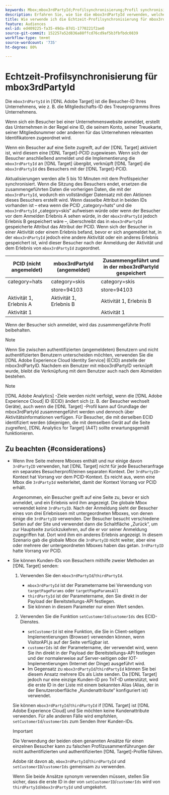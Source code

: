 ```yaml
---
keywords: Mbox;mbox3rdPartyId;Profilsynchronisierung;Profil synchronisieren
description: Erfahren Sie, wie Sie die mbox3rdPartyId verwenden, welche die Besucher-ID Ihres Unternehmens darstellt, z. B. die Mitgliedschafts-ID oder das Treueprogramm Ihres Unternehmens.
title: Wie verwende ich die Echtzeit-Profilsynchronisierung für mbox3rdPartyId?
feature: Audiences
exl-id: ed409225-fa35-49da-87d1-1770221f2ae0
source-git-commit: 152257a52d836a88ffcd76cd9af5b3fbfbdc0839
workflow-type: tm+mt
source-wordcount: '735'
ht-degree: 80%

---
```


# Echtzeit-Profilsynchronisierung für mbox3rdPartyId

Die `mbox3rdPartyId` in [!DNL Adobe Target] ist die Besucher-ID Ihres Unternehmens, wie z. B. die Mitgliedschafts-ID des Treueprogramms Ihres Unternehmens.

Wenn sich ein Besucher bei einer Unternehmenswebsite anmeldet, erstellt das Unternehmen in der Regel eine ID, die seinem Konto, seiner Treuekarte, seiner Mitgliedsnummer oder anderen für das Unternehmen relevanten Identifikatoren zugeordnet wird.

Wenn ein Besucher auf eine Seite zugreift, auf der [!DNL Target] aktiviert ist, wird diesem eine [!DNL Target]-PCID zugewiesen. Wenn sich der Besucher anschließend anmeldet und die Implementierung die `mbox3rdPartyId` an [!DNL Target] übergibt, verknüpft [!DNL Target] die `mbox3rdPartyId` des Besuchers mit der [!DNL Target]-PCID.

Aktualisierungen werden alle 5 bis 10 Minuten mit dem Profilspeicher synchronisiert. Wenn die Sitzung des Besuchers endet, ersetzen die zusammengeführten Daten die vorherigen Daten, die mit der `mbox3rdPartyId`, wodurch ein vollständiger Datensatz mit den Aktionen dieses Besuchers erstellt wird. Wenn dasselbe Attribut in beiden IDs vorhanden ist – etwa wenn die PCID „category=hats“ und die `mbox3rdPartyId` „category=skis“ aufweisen würde oder wenn der Besucher vor dem Anmelden Erlebnis A sehen würde, in der `mbox3rdPartyId` jedoch Erlebnis B gespeichert wäre –, überschreibt das in `mbox3rdPartyId` gespeicherte Attribut das Attribut der PCID. Wenn sich der Besucher in einer Aktivität oder einem Erlebnis befand, bevor er sich angemeldet hat, in der `mbox3rdPartyId` jedoch eine andere Aktivität oder ein anderes Erlebnis gespeichert ist, wird dieser Besucher nach der Anmeldung der Aktivität und dem Erlebnis von `mbox3rdPartyId` zugeordnet.

| PCID (nicht angemeldet) | mbox3rdPartyId (angemeldet) | Zusammengeführt und in der mbox3rdPartyId gespeichert |
|---|---|---|
| category=hats | category=skis | category=skis |
|  | store=94103 | store=94103 |
| Aktivität 1, Erlebnis A | Aktivität 1, Erlebnis B | Aktivität 1, Erlebnis B |
| Aktivität 1 |  | Aktivität 1 |

Wenn der Besucher sich anmeldet, wird das zusammengeführte Profil beibehalten.

>[!NOTE]
>
>Wenn Sie zwischen authentifizierten (angemeldeten) Benutzern und nicht authentifizierten Benutzern unterscheiden möchten, verwenden Sie die [!DNL Adobe Experience Cloud Identity Service] (ECID) anstelle der mbox3rdPartyID. Nachdem ein Benutzer mit mbox3rdPartyID verknüpft wurde, bleibt die Verknüpfung mit dem Benutzer auch nach dem Abmelden bestehen.

>[!NOTE]
>
>[!DNL Adobe Analytics] -Ziele werden nicht verfolgt, wenn die [!DNL Adobe Experience Cloud] ID (ECID) ändert sich (z. B. der Besucher wechselt Geräte), auch wenn die [!DNL Target] -Profil kann auf Grundlage der mbox3rdPartyId zusammengeführt werden und dennoch über Aktivitätsinformationen verfügen. Für Besucher, die mit derselben ECID identifiziert werden (diejenigen, die mit demselben Gerät auf die Seite zugreifen), [!DNL Analytics for Target] (A4T) sollte erwartungsgemäß funktionieren.

## Zu beachten {#considerations}

* Wenn Ihre Seite mehrere Mboxes enthält und nur einige davon `3rdPartyID` verwenden, hat [!DNL Target] nicht für jede Besucheranfrage ein separates Besucherprofil/einen separaten Kontext. Der `3rdPartyID`-Kontext hat Vorrang vor dem PCID-Kontext. Es reicht aus, wenn eine Mbox die `3rdPartyId` weiterleitet, damit der Kontext Vorrang vor PCID erhält.

   Angenommen, ein Besucher greift auf eine Seite zu, bevor er sich anmeldet, und ein Erlebnis wird ihm angezeigt. Die globale Mbox verwendet keine `3rdPartyID`. Nach der Anmeldung sieht der Besucher eines von drei Erlebnissen mit untergeordneten Mboxes, von denen einige die `3rdPartyID` verwenden. Der Besucher besucht verschiedene Seiten auf der Site und verwendet dann die Schaltfläche „Zurück“, um zur Hauptseite zurückzukehren, auf die er vor seiner Anmeldung zugegriffen hat. Dort wird ihm ein anderes Erlebnis angezeigt. In diesem Szenario gab die globale Mbox die `3rdPartyID` nicht weiter, aber eine oder mehrere der untergeordneten Mboxes haben das getan. `3rdPartyID` hatte Vorrang vor PCID.

* Sie können Kunden-IDs von Besuchern mithilfe zweier Methoden an [!DNL Target] senden:

   1. Verwenden Sie den `mbox3rdPartyId`/`thirdPartyId`.

      * `mbox3rdPartyId` ist der Parametername bei Verwendung von `targetPageParams` oder `targetPageParamsAll`
      * `thirdPartyId` ist der Parametername, den Sie direkt in der Payload der Bereitstellungs-API festlegen.
      * Sie können in diesem Parameter nur einen Wert senden.
   1. Verwenden Sie die Funktion `setCustomerId`/`customerIds` des ECID-Dienstes.

      * `setCustomerId` ist eine Funktion, die Sie in Client-seitigen Implementierungen (Browser) verwenden können, wenn VisitorAPI.js auf der Seite verfügbar ist.
      * `customerIds` ist der Parametername, der verwendet wird, wenn Sie ihn direkt in der Payload der Bereitstellungs-API festlegen und der normalerweise auf Server-seitigen oder IOT-Implementierungen (Internet der Dinge) ausgeführt wird.
      * Im Gegensatz zu `mbox3rdPartyId`/`thirdPartyId` können Sie bei diesem Ansatz mehrere IDs als Liste senden. Da [!DNL Target] jedoch nur eine einzige Kunden-ID pro TnT-ID unterstützt, wird die erste ID in der Liste mit einem bekannten Alias (Alias, der in der Benutzeroberfläche „Kundenattribute“ konfiguriert ist) verwendet.

   Sie können `mbox3rdPartyId`/`thirdPartyId` if [!DNL Target] ist [!DNL Adobe Experience Cloud] und Sie möchten keine Kundenattribute verwenden. Für alle anderen Fälle wird empfohlen, `setCustomerId`/`customerIds` zum Senden Ihrer Kunden-IDs.

   >[!IMPORTANT]
   >
   > Die Verwendung der beiden oben genannten Ansätze für einen einzelnen Besucher kann zu falschen Profilzusammenführungen der nicht authentifizierten und authentifizierten [!DNL Target]-Profile führen.
   >
   >Adobe rät davon ab, `mbox3rdPartyId`/`thirdPartyId` und `setCustomerID`/`customerIds` gemeinsam zu verwenden.
   >
   >Wenn Sie beide Ansätze synonym verwenden müssen, stellen Sie sicher, dass die erste ID in der von `setCustomerID`/`customerIds` wird von `thirdPartyId`/`mbox3rdPartyId` und umgekehrt.

